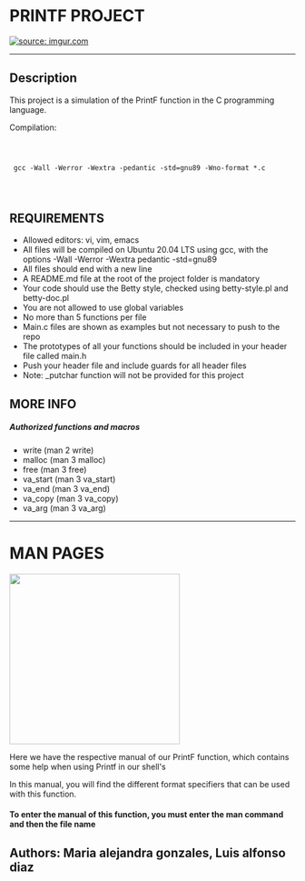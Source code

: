<!DOCTYPE html>
<html>
<body>
<h1>PRINTF PROJECT</h1>
<a href="https://imgur.com/vlZzI1u"><img src="https://i.imgur.com/vlZzI1u.png" title="source: imgur.com" /></a>
<hr>

<h2>Description</h2>
<p>This project is a simulation of the PrintF function in the C programming language.</p>

<p>Compilation:</p>
<pre>
  <code>
    <p> gcc -Wall -Werror -Wextra -pedantic -std=gnu89 -Wno-format *.c </p>
  </code>
</pre>

<h2>REQUIREMENTS</h2>
<ul>
  <li>Allowed editors: vi, vim, emacs</li>
  <li>All files will be compiled on Ubuntu 20.04 LTS using gcc, with the options -Wall -Werror -Wextra pedantic -std=gnu89</li>
  <li>All files should end with a new line</li>
  <li>A README.md file at the root of the project folder is mandatory</li>
  <li>Your code should use the Betty style, checked using betty-style.pl and betty-doc.pl</li>
  <li>You are not allowed to use global variables</li>
  <li>No more than 5 functions per file</li>
  <li>Main.c files are shown as examples but not necessary to push to the repo</li>
  <li>The prototypes of all your functions should be included in your header file called main.h</li>
  <li>Push your header file and include guards for all header files</li>
  <li>Note: _putchar function will not be provided for this project</li>
</ul>

<h2>MORE INFO</h2>
<h5>Authorized functions and macros</h5>
<ul>
  <li>write (man 2 write)</li>
  <li>malloc (man 3 malloc)</li>
  <li>free (man 3 free)</li>
  <li>va_start (man 3 va_start)</li>
  <li>va_end (man 3 va_end)</li>
  <li>va_copy (man 3 va_copy)</li>
  <li>va_arg (man 3 va_arg)</li>
</ul>
<hr>
<h1>MAN PAGES</h1>
<img src="https://media.geeksforgeeks.org/wp-content/uploads/Screenshot-from-2018-12-11-20-58-48.png" width="300" height="auto"/>
<p>Here we have the respective manual of our PrintF function, which contains some help when using Printf in our shell's</p>
<p>In this manual, you will find the different format specifiers that can be used with this function.</p>
<h4>To enter the manual of this function, you must enter the man command and then the file name</h4>
<h2>Authors: Maria alejandra gonzales, Luis alfonso diaz</h2>
</body>
</html>

